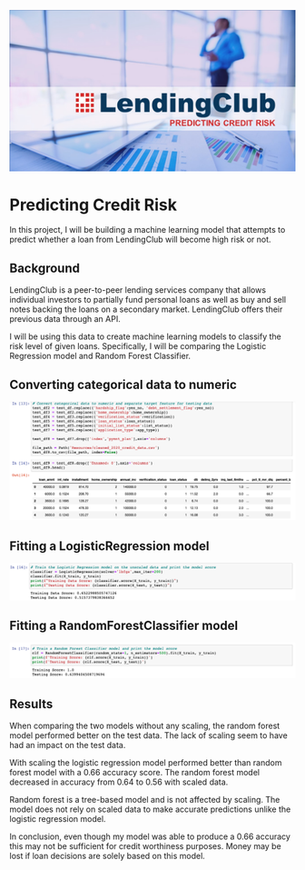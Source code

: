 ![LendingClub](images/Lending-club-predicting-credit-risk.jpg)

# Predicting Credit Risk

In this project, I will be building a machine learning model that attempts to predict whether a loan from LendingClub will become high risk or not. 

## Background

LendingClub is a peer-to-peer lending services company that allows individual investors to partially fund personal loans as well as buy and sell notes backing the loans on a secondary market. LendingClub offers their previous data through an API.

I will be using this data to create machine learning models to classify the risk level of given loans. Specifically, I will be comparing the Logistic Regression model and Random Forest Classifier.

## Converting categorical data to numeric
![convert categorical data](images/Convert-categorical-data.png)

## Fitting a LogisticRegression model
![train logistic regression model](images/logistic-regression.png)

## Fitting a RandomForestClassifier model
![train random forest model](images/random-forest.png)

## Results
When comparing the two models without any scaling, the random forest model performed better on the test data. The lack of scaling seem to have had an impact on the test data.

With scaling the logistic regression model performed better than random forest model with a 0.66 accuracy score.
The random forest model decreased in accuracy from 0.64 to 0.56 with scaled data.  

Random forest is a tree-based model and is not affected by scaling. 
The model does not rely on scaled data to make accurate predictions unlike the logistic regression model.

In conclusion, even though my model was able to produce a 0.66 accuracy this may not be sufficient for credit worthiness purposes. 
Money may be lost if loan decisions are solely based on this model.     
